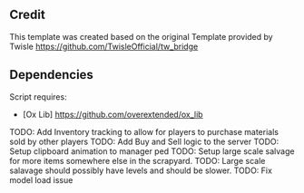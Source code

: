 ## Credit
This template was created based on the original Template provided by Twisle https://github.com/TwisleOfficial/tw_bridge

## Dependencies
Script requires:
- [Ox Lib] https://github.com/overextended/ox_lib


TODO: Add Inventory tracking to allow for players to purchase materials sold by other players
TODO: Add Buy and Sell logic to the server
TODO: Setup clipboard animation to manager ped
TODO: Setup large scale salvage for more items somewhere else in the scrapyard.
TODO: Large scale salavage should possibly have levels and should be slower. 
TODO: Fix model load issue

